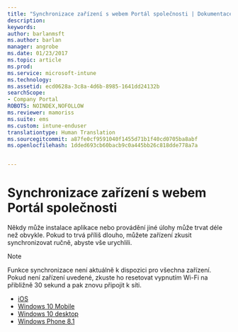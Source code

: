 ```yaml
---
title: "Synchronizace zařízení s webem Portál společnosti | Dokumentace Microsoftu"
description: 
keywords: 
author: barlanmsft
ms.author: barlan
manager: angrobe
ms.date: 01/23/2017
ms.topic: article
ms.prod: 
ms.service: microsoft-intune
ms.technology: 
ms.assetid: ecd0628a-3c8a-4d6b-8985-1641dd24132b
searchScope:
- Company Portal
ROBOTS: NOINDEX,NOFOLLOW
ms.reviewer: mamoriss
ms.suite: ems
ms.custom: intune-enduser
translationtype: Human Translation
ms.sourcegitcommit: a87fe0cf9591040f1455d71b1f40cd0705ba8abf
ms.openlocfilehash: 1dded693cb60bacb9c0a445bb26c818dde778a7a


---
```



# <a name="sync-your-device-with-the-company-portal-website"></a>Synchronizace zařízení s webem Portál společnosti

Někdy může instalace aplikace nebo provádění jiné úlohy může trvat déle než obvykle. Pokud to trvá příliš dlouho, můžete zařízení zkusit synchronizovat ručně, abyste vše urychlili.

> [!Note]
> Funkce synchronizace není aktuálně k dispozici pro všechna zařízení. Pokud není zařízení uvedené, zkuste ho resetovat vypnutím Wi-Fi na přibližně 30 sekund a pak znovu připojit k síti.

* [iOS](sync-your-device-manually-ios.md)
* [Windows 10 Mobile](sync-your-device-manually-windows.md#windows-10-mobile)
* [Windows 10 desktop](sync-your-device-manually-windows.md#windows-10-desktop)
* [Windows Phone 8.1](sync-your-device-manually-windows.md#windows-phone-81)



<!--HONumber=Jan17_HO4-->


